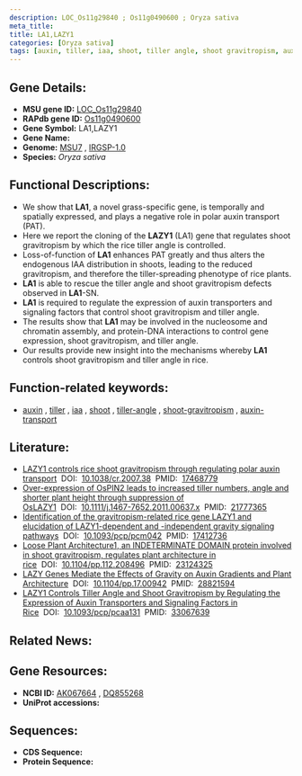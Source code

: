```yaml
---
description: LOC_Os11g29840 ; Os11g0490600 ; Oryza sativa
meta_title:
title: LA1,LAZY1
categories: [Oryza sativa]
tags: [auxin, tiller, iaa, shoot, tiller angle, shoot gravitropism, auxin transport]
---
```


## Gene Details:
- **MSU gene ID:** [LOC_Os11g29840](http://rice.uga.edu/cgi-bin/ORF_infopage.cgi?orf=LOC_Os11g29840)  
- **RAPdb gene ID:** [Os11g0490600](https://rapdb.dna.affrc.go.jp/locus/?name=Os11g0490600)  
- **Gene Symbol:** LA1,LAZY1
- **Gene Name:**
- **Genome:**  [MSU7](http://rice.uga.edu/)&nbsp;,&nbsp;[IRGSP-1.0](https://rapdb.dna.affrc.go.jp/download/irgsp1.html)
- **Species:** *Oryza sativa*

## Functional Descriptions:
   - We show that **LA1**, a novel grass-specific gene, is temporally and spatially expressed, and plays a negative role in polar auxin transport (PAT).
   - Here we report the cloning of the **LAZY1** (LA1) gene that regulates shoot gravitropism by which the rice tiller angle is controlled.
   - Loss-of-function of **LA1** enhances PAT greatly and thus alters the endogenous IAA distribution in shoots, leading to the reduced gravitropism, and therefore the tiller-spreading phenotype of rice plants.
   - **LA1** is able to rescue the tiller angle and shoot gravitropism defects observed in **LA1**-SN.
   - **LA1** is required to regulate the expression of auxin transporters and signaling factors that control shoot gravitropism and tiller angle.
   - The results show that **LA1** may be involved in the nucleosome and chromatin assembly, and protein-DNA interactions to control gene expression, shoot gravitropism, and tiller angle.
   - Our results provide new insight into the mechanisms whereby **LA1** controls shoot gravitropism and tiller angle in rice.

## Function-related keywords:
   - [auxin](/tags/auxin/)&nbsp;,&nbsp;[tiller](/tags/tiller/)&nbsp;,&nbsp;[iaa](/tags/iaa/)&nbsp;,&nbsp;[shoot](/tags/shoot/)&nbsp;,&nbsp;[tiller-angle](/tags/tiller-angle/)&nbsp;,&nbsp;[shoot-gravitropism](/tags/shoot-gravitropism/)&nbsp;,&nbsp;[auxin-transport](/tags/auxin-transport/)

## Literature:
   - [LAZY1 controls rice shoot gravitropism through regulating polar auxin transport](https://www.doi.org/10.1038/cr.2007.38)&nbsp;&nbsp;DOI:&nbsp;&nbsp;[10.1038/cr.2007.38](https://www.doi.org/10.1038/cr.2007.38)&nbsp;&nbsp;PMID:&nbsp;&nbsp;[17468779](https://pubmed.ncbi.nlm.nih.gov/17468779/)
   - [Over-expression of OsPIN2 leads to increased tiller numbers, angle and shorter plant height through suppression of OsLAZY1](https://www.doi.org/10.1111/j.1467-7652.2011.00637.x)&nbsp;&nbsp;DOI:&nbsp;&nbsp;[10.1111/j.1467-7652.2011.00637.x](https://www.doi.org/10.1111/j.1467-7652.2011.00637.x)&nbsp;&nbsp;PMID:&nbsp;&nbsp;[21777365](https://pubmed.ncbi.nlm.nih.gov/21777365/)
   - [Identification of the gravitropism-related rice gene LAZY1 and elucidation of LAZY1-dependent and -independent gravity signaling pathways](https://www.doi.org/10.1093/pcp/pcm042)&nbsp;&nbsp;DOI:&nbsp;&nbsp;[10.1093/pcp/pcm042](https://www.doi.org/10.1093/pcp/pcm042)&nbsp;&nbsp;PMID:&nbsp;&nbsp;[17412736](https://pubmed.ncbi.nlm.nih.gov/17412736/)
   - [Loose Plant Architecture1, an INDETERMINATE DOMAIN protein involved in shoot gravitropism, regulates plant architecture in rice](https://www.doi.org/10.1104/pp.112.208496)&nbsp;&nbsp;DOI:&nbsp;&nbsp;[10.1104/pp.112.208496](https://www.doi.org/10.1104/pp.112.208496)&nbsp;&nbsp;PMID:&nbsp;&nbsp;[23124325](https://pubmed.ncbi.nlm.nih.gov/23124325/)
   - [LAZY Genes Mediate the Effects of Gravity on Auxin Gradients and Plant Architecture](https://www.doi.org/10.1104/pp.17.00942)&nbsp;&nbsp;DOI:&nbsp;&nbsp;[10.1104/pp.17.00942](https://www.doi.org/10.1104/pp.17.00942)&nbsp;&nbsp;PMID:&nbsp;&nbsp;[28821594](https://pubmed.ncbi.nlm.nih.gov/28821594/)
   - [LAZY1 Controls Tiller Angle and Shoot Gravitropism by Regulating the Expression of Auxin Transporters and Signaling Factors in Rice](https://www.doi.org/10.1093/pcp/pcaa131)&nbsp;&nbsp;DOI:&nbsp;&nbsp;[10.1093/pcp/pcaa131](https://www.doi.org/10.1093/pcp/pcaa131)&nbsp;&nbsp;PMID:&nbsp;&nbsp;[33067639](https://pubmed.ncbi.nlm.nih.gov/33067639/)

## Related News:

## Gene Resources:
- **NCBI ID:**  [AK067664](http://www.ncbi.nlm.nih.gov/nuccore/AK067664)&nbsp;,&nbsp;[DQ855268](http://www.ncbi.nlm.nih.gov/nuccore/DQ855268)
- **UniProt accessions:** [](https://www.uniprot.org/uniprotkb//entry)

## Sequences:
- **CDS Sequence:**
- **Protein Sequence:**
